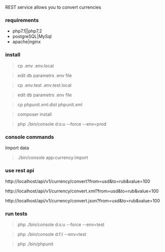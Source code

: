 REST service allows you to convert currencies

### requirements

* php7.1||php7.2
* postgreSQL|MySql
* apache|nginx

### install

>cp .env .env.local

>edit db parametrs .env file

>cp .env.test .env.test.local

>edit db parametrs .env file

>cp phpunit.xml.dist phpunit.xml

>composer install

>php ./bin/console d:s:u --force --env=prod

### console commands

Import data
>./bin/console app:currency:import

### use rest api

http://localhost/api/v1/currency/convert?from=usd&to=rub&value=100

http://localhost/api/v1/currency/convert.xml?from=usd&to=rub&value=100

http://localhost/api/v1/currency/convert.json?from=usd&to=rub&value=100

### run tests

>php ./bin/console d:s:u --force --env=test

>php ./bin/console d:f:l --env=test

>php ./bin/phpunit